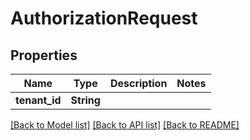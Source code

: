 # AuthorizationRequest

## Properties

Name | Type | Description | Notes
------------ | ------------- | ------------- | -------------
**tenant_id** | **String** |  | 

[[Back to Model list]](../README.md#documentation-for-models) [[Back to API list]](../README.md#documentation-for-api-endpoints) [[Back to README]](../README.md)


